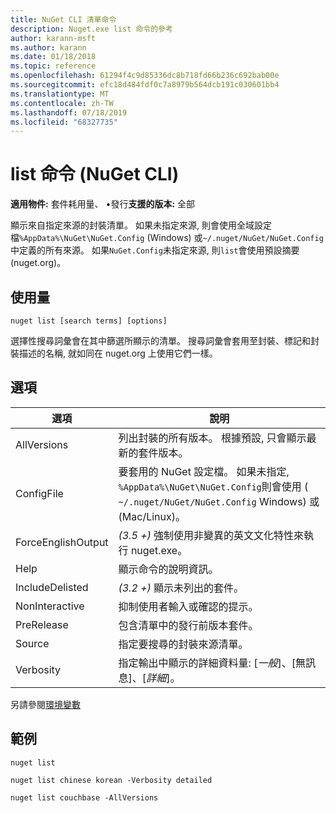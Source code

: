 ```yaml
---
title: NuGet CLI 清單命令
description: Nuget.exe list 命令的參考
author: karann-msft
ms.author: karann
ms.date: 01/18/2018
ms.topic: reference
ms.openlocfilehash: 61294f4c9d85336dc8b718fd66b236c692bab00e
ms.sourcegitcommit: efc18d484fdf0c7a8979b564dcb191c030601bb4
ms.translationtype: MT
ms.contentlocale: zh-TW
ms.lasthandoff: 07/18/2019
ms.locfileid: "68327735"
---
```

# <a name="list-command-nuget-cli"></a>list 命令 (NuGet CLI)

**適用物件:** 套件耗用量、 &bullet;發行**支援的版本:** 全部

顯示來自指定來源的封裝清單。 如果未指定來源, 則會使用全域設定檔`%AppData%\NuGet\NuGet.Config` (Windows) 或`~/.nuget/NuGet/NuGet.Config`中定義的所有來源。 如果`NuGet.Config`未指定來源, 則`list`會使用預設摘要 (nuget.org)。

## <a name="usage"></a>使用量

```cli
nuget list [search terms] [options]
```

選擇性搜尋詞彙會在其中篩選所顯示的清單。 搜尋詞彙會套用至封裝、標記和封裝描述的名稱, 就如同在 nuget.org 上使用它們一樣。

## <a name="options"></a>選項

| 選項 | 說明 |
| --- | --- |
| AllVersions | 列出封裝的所有版本。 根據預設, 只會顯示最新的套件版本。 |
| ConfigFile | 要套用的 NuGet 設定檔。 如果未指定, `%AppData%\NuGet\NuGet.Config`則會使用 ( `~/.nuget/NuGet/NuGet.Config` Windows) 或 (Mac/Linux)。|
| ForceEnglishOutput | *(3.5 +)* 強制使用非變異的英文文化特性來執行 nuget.exe。 |
| Help | 顯示命令的說明資訊。 |
| IncludeDelisted | *(3.2 +)* 顯示未列出的套件。 |
| NonInteractive | 抑制使用者輸入或確認的提示。 |
| PreRelease | 包含清單中的發行前版本套件。 |
| Source | 指定要搜尋的封裝來源清單。 |
| Verbosity | 指定輸出中顯示的詳細資料量: [*一般*]、[無訊息]、[*詳細*]。 |

另請參閱[環境變數](cli-ref-environment-variables.md)

## <a name="examples"></a>範例

```cli
nuget list

nuget list chinese korean -Verbosity detailed

nuget list couchbase -AllVersions
```
